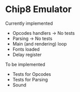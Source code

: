 # Chip8 Emulator

Currently implemented

- Opcodes handlers -> No tests
- Parsing -> No tests
- Main (and rendering) loop
- Fonts loaded
- Delay register

To be implemented

- Tests for Opcodes
- Tests for Parsing
- Sound
